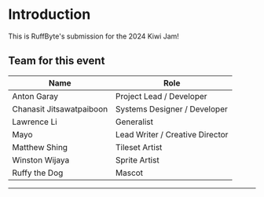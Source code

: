 # Introduction
This is RuffByte's submission for the 2024 Kiwi Jam!

## Team for this event 


| Name                     | Role            |
| ------------------------ | --------------- |
| Anton Garay              | Project Lead / Developer |
| Chanasit Jitsawatpaiboon | Systems Designer / Developer       |
| Lawrence Li          | Generalist |
| Mayo       | Lead Writer / Creative Director
| Matthew Shing    | Tileset Artist       |
| Winston Wijaya | Sprite Artist |
| Ruffy the Dog | Mascot |

---
